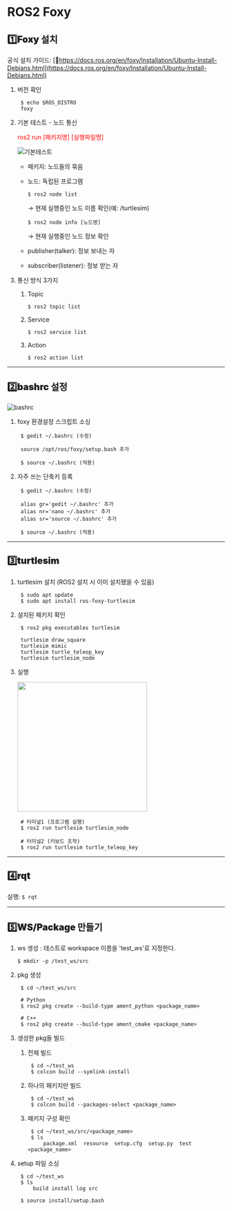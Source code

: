 # ROS2 Foxy

## <h2 style="font-weight: 900;">1️⃣Foxy 설치</h2>

공식 설치 가이드: [🔗https://docs.ros.org/en/foxy/Installation/Ubuntu-Install-Debians.html](https://docs.ros.org/en/foxy/Installation/Ubuntu-Install-Debians.html)

1. 버전 확인

        $ echo $ROS_DISTRO
        foxy


2. 기본 테스트 - 노드 통신 

    <span style="color: red;">ros2 run [패키지명] [실행파일명]</span> 

    ![기본테스트](/ynu-wiki/images/ubuntu/basic_test.png)
    
    - 패키지: 노드들의 묶음 
    - 노드: 독립된 프로그램

        ```$ ros2 node list```   
        
        → 현재 실행중인 노드 이름 확인(예: /turtlesim)

        ```$ ros2 node info [노드명]```   

        → 현재 실행중인 노드 정보 확인
    
    - publisher(talker): 정보 보내는 자
    - subscriber(listener): 정보 받는 자

3. 통신 방식 3가지

    1. Topic

        ```$ ros2 topic list```

    2. Service

        ```$ ros2 service list```

    3. Action

        ```$ ros2 action list```

---

## <h2 style="font-weight: 900;">2️⃣bashrc 설정</h2>

![bashrc](/ynu-wiki/images/ubuntu/bashrc.png)

1. foxy 환경설정 스크립트 소싱 

        $ gedit ~/.bashrc (수정)
        
        source /opt/ros/foxy/setup.bash 추가
        
        $ source ~/.bashrc (적용)

2. 자주 쓰는 단축키 등록

        $ gedit ~/.bashrc (수정)
        
        alias gr='gedit ~/.bashrc' 추가
        alias nr='nano ~/.bashrc' 추가
        alias sr='source ~/.bashrc' 추가
        
        $ source ~/.bashrc (적용)

---

## <h2 style="font-weight: 900;">3️⃣turtlesim</h2>

1. turtlesim 설치 (ROS2 설치 시 이미 설치됐을 수 있음)

        $ sudo apt update
        $ sudo apt install ros-foxy-turtlesim

2. 설치된 패키지 확인 

        $ ros2 pkg executables turtlesim 
        
        turtlesim draw_square
        turtlesim mimic
        turtlesim turtle_teleop_key
        turtlesim turtlesim_node

3. 실행

    <img src="/ynu-wiki/images/ubuntu/turtlesim.png" width="300"/>

        # 터미널1 (프로그램 실행)
        $ ros2 run turtlesim turtlesim_node

        # 터미널2 (키보드 조작)
        $ ros2 run turtlesim turtle_teleop_key

---

## <h2 style="font-weight: 900;">4️⃣rqt</h2>

실행: ```$ rqt```

---

## <h2 style="font-weight: 900;">5️⃣WS/Package 만들기</h2>

1. ws 생성
: 테스트로 workspace 이름을 'test_ws'로 지정한다. 

    ```$ mkdir -p /test_ws/src``` 

2. pkg 생성

        $ cd ~/test_ws/src
        
        # Python 
        $ ros2 pkg create --build-type ament_python <package_name>

        # C++
        $ ros2 pkg create --build-type ament_cmake <package_name>

3. 생성한 pkg들 빌드

    1. 전체 빌드

            $ cd ~/test_ws
            $ colcon build --symlink-install 
    
    2. 하나의 패키지만 빌드

            $ cd ~/test_ws
            $ colcon build --packages-select <package_name>

    3. 패키지 구성 확인

            $ cd ~/test_ws/src/<package_name>
            $ ls
                package.xml  resource  setup.cfg  setup.py  test  <package_name>

4. setup 파일 소싱

        $ cd ~/test_ws
        $ ls
            build install log src
        
        $ source install/setup.bash